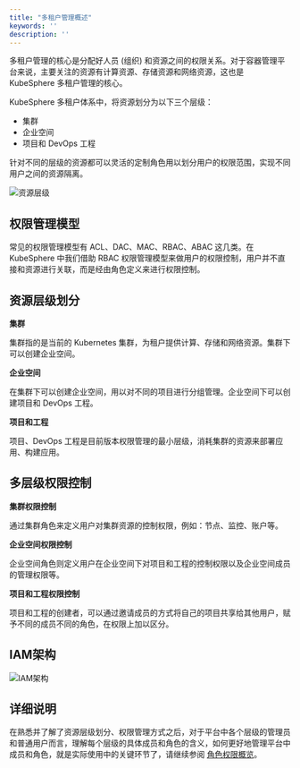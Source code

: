 ```yaml
---
title: "多租户管理概述"
keywords: ''
description: ''
---
```


多租户管理的核心是分配好人员 (组织) 和资源之间的权限关系。对于容器管理平台来说，主要关注的资源有计算资源、存储资源和网络资源，这也是 KubeSphere 多租户管理的核心。

KubeSphere 多租户体系中，将资源划分为以下三个层级：

- 集群
- 企业空间
- 项目和 DevOps 工程

针对不同的层级的资源都可以灵活的定制角色用以划分用户的权限范围，实现不同用户之间的资源隔离。

![资源层级](/resource-hierarchy-zh.svg)

## 权限管理模型

常见的权限管理模型有 ACL、DAC、MAC、RBAC、ABAC 这几类。在 KubeSphere 中我们借助 RBAC 权限管理模型来做用户的权限控制，用户并不直接和资源进行关联，而是经由角色定义来进行权限控制。

## 资源层级划分

**集群**

集群指的是当前的 Kubernetes 集群，为租户提供计算、存储和网络资源。集群下可以创建企业空间。

**企业空间**

在集群下可以创建企业空间，用以对不同的项目进行分组管理。企业空间下可以创建项目和 DevOps 工程。

**项目和工程**

项目、DevOps 工程是目前版本权限管理的最小层级，消耗集群的资源来部署应用、构建应用。


## 多层级权限控制

**集群权限控制**

通过集群角色来定义用户对集群资源的控制权限，例如：节点、监控、账户等。

**企业空间权限控制**

企业空间角色则定义用户在企业空间下对项目和工程的控制权限以及企业空间成员的管理权限等。

**项目和工程权限控制**

项目和工程的创建者，可以通过邀请成员的方式将自己的项目共享给其他用户，赋予不同的成员不同的角色，在权限上加以区分。

## IAM架构

![IAM架构](/api-design.png)


## 详细说明

在熟悉并了解了资源层级划分、权限管理方式之后，对于平台中各个层级的管理员和普通用户而言，理解每个层级的具体成员和角色的含义，如何更好地管理平台中成员和角色，就是实际使用中的关键环节了，请继续参阅 [角色权限概览](../role-overview)。